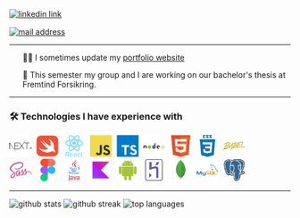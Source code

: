 <p>
	<a href="https://www.linkedin.com/in/rune-daniel-jacobsen-oliveira/" target="_blank">
		<img align="center" src="https://img.shields.io/badge/LinkedIn-0077B5?style=for-the-badge&logo=linkedin&logoColor=white" alt="linkedin link" />
	</a>
<p>
	<a href="mailto:runedanielj@gmail.com" target="_blank">
		<img align="center" src="https://img.shields.io/badge/Gmail-D14836?style=for-the-badge&logo=gmail&logoColor=white" alt="mail address" />
	</a>
</p>

---

<div>
	<ul style="list-style: none">
		<li>👨‍💻 I sometimes update my <a href="https://www.runeoliveira.com/" target="_blank">portfolio website</a></li>
	</ul>
	<ul style="list-style: none">
		<li>🧠 This semester my group and I are working on our bachelor's thesis at Fremtind Forsikring.</li>
	</ul>
</div>

---

<div>
	<h3>🛠 Technologies I have experience with</h3>
<img src="https://github.com/devicons/devicon/blob/master/icons/nextjs/nextjs-original-wordmark.svg" title="Nextjs" alt="Nextjs" width="40" height="40"/>&nbsp;
<img src="https://github.com/devicons/devicon/blob/master/icons/swift/swift-original.svg" title="Swift" alt="Swift" width="40" height="40"/>&nbsp;
  <img src="https://github.com/devicons/devicon/blob/master/icons/react/react-original-wordmark.svg" title="React" alt="React" width="40" height="40"/>&nbsp;
  <img src="https://github.com/devicons/devicon/blob/master/icons/javascript/javascript-original.svg" title="JavaScript" alt="JavaScript" width="40" height="40"/>&nbsp;
  <img src="https://github.com/devicons/devicon/blob/master/icons/typescript/typescript-original.svg" title="TypeScript" alt="TypeScript" width="40" height="40"/>&nbsp;
  <img src="https://github.com/devicons/devicon/blob/master/icons/nodejs/nodejs-original-wordmark.svg" title="NodeJS" alt="NodeJS" width="40" height="40"/>&nbsp;
  <img src="https://github.com/devicons/devicon/blob/master/icons/html5/html5-original.svg" title="HTML5" alt="HTML" width="40" height="40"/>&nbsp;
  <img src="https://github.com/devicons/devicon/blob/master/icons/css3/css3-plain-wordmark.svg"  title="CSS3" alt="CSS" width="40" height="40"/>&nbsp;
  <img src="https://github.com/devicons/devicon/blob/master/icons/babel/babel-original.svg" title="Babel" alt="Babel" width="40" height="40"/>&nbsp;
	<br/>
  <img src="https://github.com/devicons/devicon/blob/master/icons/sass/sass-original.svg" title="SASS"  alt="SASS" width="40" height="40"/>&nbsp;
  <img src="https://github.com/devicons/devicon/blob/master/icons/figma/figma-original.svg" title="Figma"  alt="Figma" width="40" height="40"/>&nbsp;
  <img src="https://github.com/devicons/devicon/blob/master/icons/java/java-original-wordmark.svg" title="Java" alt="Java" width="40" height="40"/>&nbsp;
  <img src="https://github.com/devicons/devicon/blob/master/icons/kotlin/kotlin-original.svg" title="Kotlin" alt="Kotlin" width="40" height="40"/>&nbsp;
  <img src="https://github.com/devicons/devicon/blob/master/icons/android/android-original.svg" title="Android" alt="Android" width="40" height="40"/>&nbsp;
  <img src="https://github.com/devicons/devicon/blob/master/icons/heroku/heroku-original.svg" title="Heroku" alt="Heroku" width="40" height="40"/>&nbsp;
  <img src="https://github.com/devicons/devicon/blob/master/icons/mongodb/mongodb-original.svg" title="MongoDB"  alt="MongoDB" width="40" height="40"/>&nbsp;
  <img src="https://github.com/devicons/devicon/blob/master/icons/mysql/mysql-original-wordmark.svg" title="MySQL"  alt="MySQL" width="40" height="40"/>&nbsp;
  <img src="https://github.com/devicons/devicon/blob/master/icons/postgresql/postgresql-original.svg" title="PostgreSQL"  alt="PostgreSQL" width="40" height="40"/>&nbsp;
</div>

---

<div>
	<img src="https://github-readme-stats.vercel.app/api?username=runejac&show_icons=true&theme=swift" alt="github stats" />
	<img src="http://github-readme-streak-stats.herokuapp.com?user=runejac&theme=swift" alt="github streak" />
	<img src="https://github-readme-stats.vercel.app/api/top-langs/?username=runejac&layout=compact&theme=swift" alt="top languages" />
</div>
